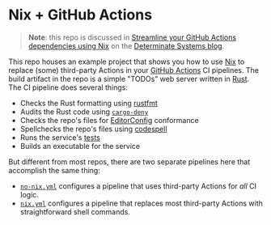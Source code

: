 # Nix + GitHub Actions

> **Note**: this repo is discussed in [Streamline your GitHub Actions
> dependencies using Nix][post] on the [Determinate Systems blog][blog].

This repo houses an example project that shows you how to use [Nix] to replace
(some) third-party Actions in your [GitHub Actions][actions] CI pipelines. The
build artifact in the repo is a simple "TODOs" web server written in [Rust]. The
CI pipeline does several things:

* Checks the Rust formatting using [rustfmt]
* Audits the Rust code using [`cargo-deny`][cargo-deny]
* Checks the repo's files for [EditorConfig] conformance
* Spellchecks the repo's files using [codespell]
* Runs the service's [tests]
* Builds an executable for the service

But different from most repos, there are two separate pipelines here that
accomplish the same thing:

* [`no-nix.yml`](./.github/workflows/no-nix.yml) configures a pipeline that uses
  third-party Actions for *all* CI logic.
* [`nix.yml`](./.github/workflows/nix.yml) configures a pipeline that replaces
  most third-party Actions with straightforward shell commands.

[actions]: https://github.com/features/actions/
[blog]: https://determinate.systems/posts/
[cargo-deny]: https://doc.rust-lang.org/cargo/
[checkout]: https://github.com/marketplace/actions/checkout/
[codespell]: https://github.com/codespell-project/codespell/
[editorconfig]: https://editorconfig.org/
[nix]: https://nixos.org/
[post]: https://determinate.systems/posts/nix-github-actions
[rust]: https://rust-lang.org/
[rustfmt]: https://rust-lang.github.io/rustfmt/
[tests]: ./src/main.rs#L47-L86

